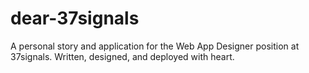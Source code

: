 # dear-37signals
A personal story and application for the Web App Designer position at 37signals. Written, designed, and deployed with heart.
